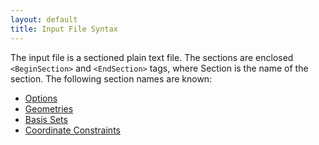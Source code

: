 ```yaml
---
layout: default
title: Input File Syntax
---
```


The input file is a sectioned plain text file. The sections are enclosed
`<BeginSection>` and `<EndSection>` tags, where Section is the name of the
section. The following section names are known:

-   [Options](Options.html "wikilink")
-   [Geometries](Geometries.html "wikilink")
-   [Basis Sets](Basis_Sets.html "wikilink")
-   [Coordinate Constraints](Coordinate_Constraints.html "wikilink")
